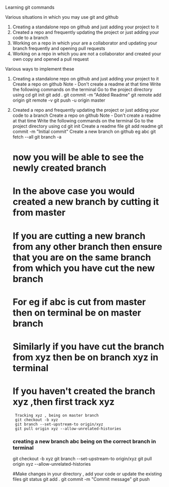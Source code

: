 Learning git commands

Various situations in which you may use git and github

1. Creating a standalone repo on github and just adding your project to it
2. Created a repo and frequently updating the project or just adding your code to a branch
3. Working on a repo in which your are a collaborator and updating your branch frequently and opening pull requests
4. Working on a repo in which you are not a collaborator and created your own copy and opened a pull request


Various ways to implement these 

1. Creating a standalone repo on github and just adding your project to it
	Create a repo on github
	Note - Don't create a readme at that time
	Write the following commands on the terminal
		Go to the project directory using cd 
		git init
		git add . 
		git commit -m  "Added Readme"
		git remote add origin <url of your repo>
		git remote -v
		git push -u origin master
		
2. Created a repo and frequently updating the project or just adding your code to a branch
	Create a repo on github
	Note - Don't create a readme at that time
	Write the following commands on the terminal
		Go to the project directory using cd 
		git init
		Create a readme file 
		git add readme
		git commit -m "Initial commit"
	Create a new branch on github eg abc 
	git fetch --all
	git branch -a
	# now you will be able to see the newly created branch
	# In the above case you would created a new branch by cutting it from master  
	# If you are cutting a new branch from any other branch then ensure that you are on the same branch from which you have cut the new branch
	# For eg if abc is cut from master then on terminal be on master branch 
	# Similarly if you have cut the branch from xyz then be on branch xyz in terminal
	# If you haven't created the branch xyz ,then first track xyz 
		Tracking xyz , being on master branch
		git checkout -b xyz
		git branch --set-upstream-to origin/xyz
		git pull origin xyz --allow-unrelated-histories
		
	### creating a new branch abc being on the correct branch in terminal
	git checkout -b xyz
	git branch --set-upstream-to origin/xyz
	git pull origin xyz --allow-unrelated-histories
	
	#Make changes in your directory , add your code or update the existing files
	git status
	git add . 
	git commit -m "Commit message"
	git push 
	

		
		
		
